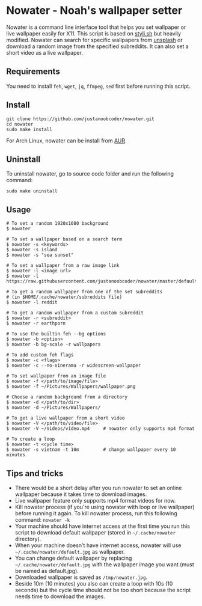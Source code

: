 # Nowater - Noah's wallpaper setter
Nowater is a command line interface tool that helps you set wallpaper or live wallpaper easily for X11. This script is based on [styli.sh](https://github.com/thevinter/styli.sh) but heavily modified. Nowater can search for specific wallpapers from [unsplash](https://unsplash.com/) or download a random image from the specified subreddits. It can also set a short video as a live wallpaper.

## Requirements
You need to install `feh`, `wget`, `jq`, `ffmpeg`, `sed` first before running this script.

## Install
```
git clone https://github.com/justanoobcoder/nowater.git
cd nowater
sudo make install
```
For Arch Linux, nowater can be install from [AUR](https://aur.archlinux.org/packages/nowater/).

## Uninstall
To uninstall nowater, go to source code folder and run the following command:
```
sudo make uninstall
```

## Usage
```
# To set a random 1920x1080 background
$ nowater

# To set a wallpaper based on a search term
$ nowater -s <keywords>
$ nowater -s island
$ nowater -s "sea sunset"

# To set a wallpaper from a raw image link
$ nowater -l <image url>
$ nowater -l https://raw.githubusercontent.com/justanoobcoder/nowater/master/default.jpg

# To get a random wallpaper from one of the set subreddits
# (in $HOME/.cache/nowater/subreddits file)
$ nowater -l reddit

# To get a random wallpaper from a custom subreddit
$ nowater -r <subreddit>
$ nowater -r earthporn

# To use the builtin feh --bg options
$ nowater -b <option>
$ nowater -b bg-scale -r wallpapers

# To add custom feh flags
$ nowater -c <flags>
$ nowater -c --no-xinerama -r widescreen-wallpaper

# To set wallpaper from an image file
$ nowater -f </path/to/image/file>
$ nowater -f ~/Pictures/Wallpapers/wallpaper.png

# Choose a random background from a directory
$ nowater -d </path/to/dir>
$ nowater -d ~/Pictures/Wallpapers/

# To get a live wallpaper from a short video
$ nowater -V </path/to/video/file>
$ nowater -V ~/Videos/video.mp4     # nowater only supports mp4 format

# To create a loop
$ nowater -t <cycle time>
$ nowater -s vietnam -t 10m         # change wallpaper every 10 minutes
```

## Tips and tricks
- There would be a short delay after you run nowater to set an online wallpaper because it takes time to download images.
- Live wallpaper feature only supports mp4 format videos for now.
- Kill nowater process (if you're using nowater with loop or live wallpaper) before running it again. To kill nowater process, run this following command: `nowater -k`
- Your machine should have internet access at the first time you run this script to download default wallpaper (stored in `~/.cache/nowater` directory).
- When your machine doesn't have internet access, nowater will use `~/.cache/nowater/default.jpg` as wallpaper.
- You can change default wallpaper by replacing `~/.cache/nowater/default.jpg` with the wallpaper image you want (must be named as default.jpg).
- Downloaded wallpaper is saved as `/tmp/nowater.jpg`.
- Beside 10m (10 minutes) you also can create a loop with 10s (10 seconds) but the cycle time should not be too short because the script needs time to download the images.
